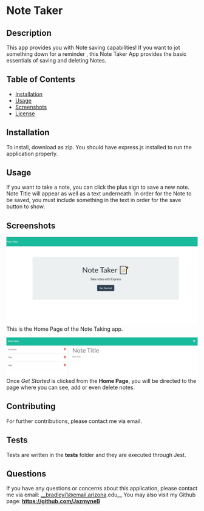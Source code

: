 # Note Taker

  

  ## Description
  This app provides you with Note saving capabilities! If you want to jot something down for a reminder , this Note Taker App provides the basic essentials of saving and deleting Notes.

  ## Table of Contents
  * [Installation](#installation)
  * [Usage](#usage)
  * [Screenshots](#screenshots)
  * [License](#license)
  
  ## Installation
  To install, download as zip. You should have express.js installed to run the application properly.

  ## Usage
  If you want to take a note, you can click the plus sign to save a new note. Note Title will appear as well as a text underneath. In order for the Note to be saved, you must include something in the text in order for the save button to show. 

  ## Screenshots
  ![alt text](./home.JPG "Home Page")
  This is the Home Page of the Note Taking app.

  ![alt text](./notes.JPG "Note Page")
  Once _Get Started_ is clicked from the __Home Page__, you will be directed to the page where you can see, add or even delete notes.

  

  ## Contributing
  For further contributions, please contact me via email.

  ## Tests
  Tests are written in the __tests__ folder and they are executed through Jest.

  ## Questions
  If you have any questions or concerns about this application, please contact me via email: __bradleyj1@email.arizona.edu__ You may also visit my Github page: __https://github.com/JazmyneB__